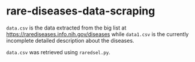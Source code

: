 # rare-diseases-data-scraping

`data.csv` is the data extracted from the big list at https://rarediseases.info.nih.gov/diseases while `data1.csv` is the currently incomplete detailed description about the diseases.

`data.csv` was retrieved using `raredsel.py`.
